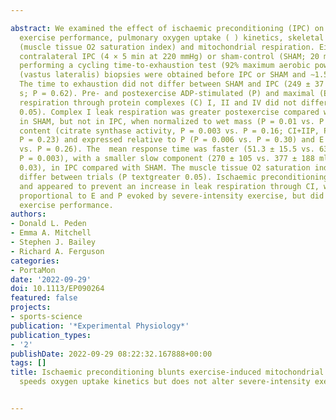 ---
abstract: We examined the effect of ischaemic preconditioning (IPC) on severe-intensity
  exercise performance, pulmonary oxygen uptake ( ) kinetics, skeletal muscle oxygenation
  (muscle tissue O2 saturation index) and mitochondrial respiration. Eight men underwent
  contralateral IPC (4 × 5 min at 220 mmHg) or sham-control (SHAM; 20 mmHg) before
  performing a cycling time-to-exhaustion test (92% maximum aerobic power). Muscle
  (vastus lateralis) biopsies were obtained before IPC or SHAM and ∼1.5 min postexercise.
  The time to exhaustion did not differ between SHAM and IPC (249 ± 37 vs. 240 ± 32
  s; P = 0.62). Pre- and postexercise ADP-stimulated (P) and maximal (E) mitochondrial
  respiration through protein complexes (C) I, II and IV did not differ (P textgreater
  0.05). Complex I leak respiration was greater postexercise compared with baseline
  in SHAM, but not in IPC, when normalized to wet mass (P = 0.01 vs. P = 0.19), mitochondrial
  content (citrate synthase activity, P = 0.003 vs. P = 0.16; CI+IIP, P = 0.03 vs.
  P = 0.23) and expressed relative to P (P = 0.006 vs. P = 0.30) and E (P = 0.004
  vs. P = 0.26). The  mean response time was faster (51.3 ± 15.5 vs. 63.7 ± 14.5 s;
  P = 0.003), with a smaller slow component (270 ± 105 vs. 377 ± 188 ml min−1; P =
  0.03), in IPC compared with SHAM. The muscle tissue O2 saturation index did not
  differ between trials (P textgreater 0.05). Ischaemic preconditioning expedited  kinetics
  and appeared to prevent an increase in leak respiration through CI, when expressed
  proportional to E and P evoked by severe-intensity exercise, but did not improve
  exercise performance.
authors:
- Donald L. Peden
- Emma A. Mitchell
- Stephen J. Bailey
- Richard A. Ferguson
categories:
- PortaMon
date: '2022-09-29'
doi: 10.1113/EP090264
featured: false
projects:
- sports-science
publication: '*Experimental Physiology*'
publication_types:
- '2'
publishDate: 2022-09-29 08:22:32.167888+00:00
tags: []
title: Ischaemic preconditioning blunts exercise‐induced mitochondrial dysfunction,
  speeds oxygen uptake kinetics but does not alter severe‐intensity exercise capacity

---
